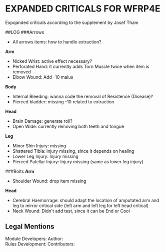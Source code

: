 # EXPANDED CRITICALS FOR WFRP4E
Expqanded criticals according to the supplement by Josef Tham

##LOG
###Arrows
- All arrows items: how to handle extraction?

**Arm**
- Nicked Wrist: active effect necessary? 
- Perforated Hand: it currently adds Torn Muscle twice when item is removed
- Elbow Wound: Add -10 malus

**Body**
- Internal Bleeding: wanna code the removal of Resistence (Disease)?
- Pierced bladder: missing -10 related to extraction

**Head**
- Brain Damage: generate roll?
- Open Wide: currently removing both teeth and tongue

**Leg**
- Minor Shin Injury: missing
- Shattered Tibia: injury missing, since it depends on healing
- Lower Leg Injury: Injury missing
- Pierced Patellar Injury: Injury missing (same as lower leg injury) 

###Bolts
**Arm**
- Shoulder Wound: drop item missing

**Head**
- Cerebral Haemorrage: should adapt the location of amputated arm and leg to mirror critical side (left arm and left leg for left head critical)
- Neck Wound: Didn't add test, since it can be End or Cool

## Legal Mentions
Module Developers: 
Author:  
Rules Development: 
Contributors: 
